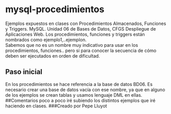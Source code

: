 # mysql-procedimientos
Ejemplos expuestos en clases con Procedimientos Almacenados, Funciones y Triggers. MySQL. 
Unidad 06 de Bases de Datos, CFGS Despliegue de Aplicaciones Web.
Los procedimientos, funciones y triggers están nombrados como ejemplo1,..ejemplon.  
Sabemos que no es un nombre muy indicativo para usar en los procedimientos, funciones.. pero si para conocer la secuencia de cómo deben ser ejecutados en orden de dificultad.
## Paso inicial
En los procedimientos se hace referencia a la base de datos BD06. 
Es necesario crear una base de datos vacía con ese nombre, ya que en alguno de los ejemplos se crean tablas y usamos lenguaje DML en ellas.
##Comentarios
poco a poco iré subiendo los distintos ejemplos que iré haciendo en clases.
###Creado por
Pepe Lluyot
